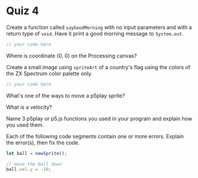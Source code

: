 # Quiz 4

Create a function called `sayGoodMorning` with no input parameters and with a return type of `void`. Have it print a good morning message to `System.out`.

```java
// your code here
```

Where is coordinate (0, 0) on the Processing canvas?

Create a small image using `spriteArt` of a country's flag using the colors of the ZX Spectrum color palette only.

```java
// your code here
```

What's one of the ways to move a p5play sprite?

What is a velocity?

Name 3 p5play or p5.js functions you used in your program and explain how you used them.

Each of the following code segments contain one or more errors. Explain the error(s), then fix the code.

```js
let ball = newSprite();
```

```js
// move the ball down
ball.vel.y = -10;
```
